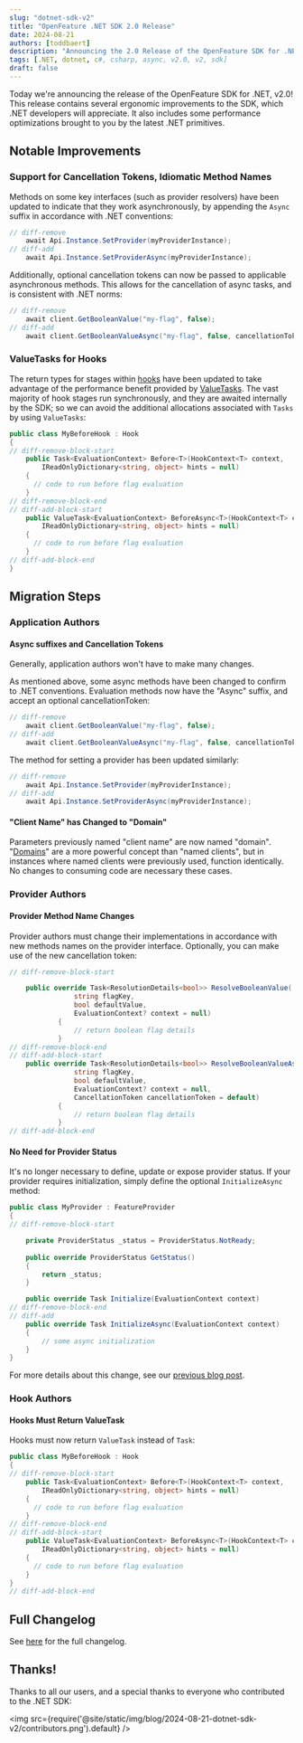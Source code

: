 ```yaml
---
slug: "dotnet-sdk-v2"
title: "OpenFeature .NET SDK 2.0 Release"
date: 2024-08-21
authors: [toddbaert]
description: "Announcing the 2.0 Release of the OpenFeature SDK for .NET"
tags: [.NET, dotnet, c#, csharp, async, v2.0, v2, sdk]
draft: false
---
```


Today we're announcing the release of the OpenFeature SDK for .NET, v2.0!
This release contains several ergonomic improvements to the SDK, which .NET developers will appreciate.
It also includes some performance optimizations brought to you by the latest .NET primitives.

<!--truncate-->

## Notable Improvements

### Support for Cancellation Tokens, Idiomatic Method Names

Methods on some key interfaces (such as provider resolvers) have been updated to indicate that they work asynchronously, by appending the `Async` suffix in accordance with .NET conventions:

```csharp
// diff-remove
    await Api.Instance.SetProvider(myProviderInstance);
// diff-add
    await Api.Instance.SetProviderAsync(myProviderInstance);
```

Additionally, optional cancellation tokens can now be passed to applicable asynchronous methods.
This allows for the cancellation of async tasks, and is consistent with .NET norms:

```csharp
// diff-remove
    await client.GetBooleanValue("my-flag", false);
// diff-add
    await client.GetBooleanValueAsync("my-flag", false, cancellationToken);
```

### ValueTasks for Hooks

The return types for stages within [hooks](/docs/reference/concepts/hooks) have been updated to take advantage of the performance benefit provided by [ValueTasks](https://devblogs.microsoft.com/dotnet/understanding-the-whys-whats-and-whens-of-valuetask/).
The vast majority of hook stages run synchronously, and they are awaited internally by the SDK; so we can avoid the additional allocations associated with `Tasks` by using `ValueTasks`:

```csharp
public class MyBeforeHook : Hook
{
// diff-remove-block-start
    public Task<EvaluationContext> Before<T>(HookContext<T> context,
        IReadOnlyDictionary<string, object> hints = null)
    {
      // code to run before flag evaluation
    }
// diff-remove-block-end
// diff-add-block-start
    public ValueTask<EvaluationContext> BeforeAsync<T>(HookContext<T> context,
        IReadOnlyDictionary<string, object> hints = null)
    {
      // code to run before flag evaluation
    }
// diff-add-block-end
}
```

## Migration Steps

### Application Authors

#### Async suffixes and Cancellation Tokens

Generally, application authors won't have to make many changes.

As mentioned above, some async methods have been changed to confirm to .NET conventions.
Evaluation methods now have the "Async" suffix, and accept an optional cancellationToken:

```csharp
// diff-remove
    await client.GetBooleanValue("my-flag", false);
// diff-add
    await client.GetBooleanValueAsync("my-flag", false, cancellationToken);
```

The method for setting a provider has been updated similarly:

```csharp
// diff-remove
    await Api.Instance.SetProvider(myProviderInstance);
// diff-add
    await Api.Instance.SetProviderAsync(myProviderInstance);
```

#### "Client Name" has Changed to "Domain"

Parameters previously named "client name" are now named "domain".
"[Domains](https://openfeature.dev/specification/glossary/#domain)" are a more powerful concept than "named clients", but in instances where named clients were previously used, function identically.
No changes to consuming code are necessary these cases.

### Provider Authors

#### Provider Method Name Changes

Provider authors must change their implementations in accordance with new methods names on the provider interface.
Optionally, you can make use of the new cancellation token:

```csharp
// diff-remove-block-start

    public override Task<ResolutionDetails<bool>> ResolveBooleanValue(
                string flagKey,
                bool defaultValue,
                EvaluationContext? context = null)
            {
                // return boolean flag details
            }
// diff-remove-block-end
// diff-add-block-start
    public override Task<ResolutionDetails<bool>> ResolveBooleanValueAsync(
                string flagKey,
                bool defaultValue,
                EvaluationContext? context = null,
                CancellationToken cancellationToken = default)
            {
                // return boolean flag details
            }
// diff-add-block-end
```

#### No Need for Provider Status

It's no longer necessary to define, update or expose provider status.
If your provider requires initialization, simply define the optional `InitializeAsync` method:

```csharp
public class MyProvider : FeatureProvider
{
// diff-remove-block-start

    private ProviderStatus _status = ProviderStatus.NotReady;        
   
    public override ProviderStatus GetStatus()
    {
        return _status;
    }

    public override Task Initialize(EvaluationContext context)
// diff-remove-block-end
// diff-add
    public override Task InitializeAsync(EvaluationContext context)
    {
        // some async initialization
    }
}
```

For more details about this change, see our [previous blog post](/blog/reconciling-with-state).

### Hook Authors

#### Hooks Must Return ValueTask

Hooks must now return `ValueTask` instead of `Task`:

```csharp
public class MyBeforeHook : Hook
{
// diff-remove-block-start
    public Task<EvaluationContext> Before<T>(HookContext<T> context,
        IReadOnlyDictionary<string, object> hints = null)
    {
      // code to run before flag evaluation
    }
// diff-remove-block-end
// diff-add-block-start
    public ValueTask<EvaluationContext> BeforeAsync<T>(HookContext<T> context,
        IReadOnlyDictionary<string, object> hints = null)
    {
      // code to run before flag evaluation
    }
}
// diff-add-block-end
```

## Full Changelog

See [here](https://github.com/open-feature/dotnet-sdk/blob/main/CHANGELOG.md#200-2024-08-21) for the full changelog.

## Thanks!

Thanks to all our users, and a special thanks to everyone who contributed to the .NET SDK:

<img src={require('@site/static/img/blog/2024-08-21-dotnet-sdk-v2/contributors.png').default} />
